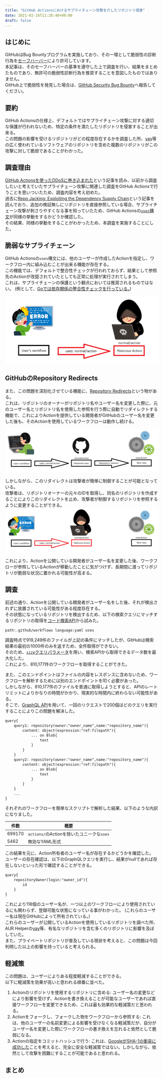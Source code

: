 ```yaml
---
title: "GitHub Actionsにおけるサプライチェーン攻撃を介したリポジトリ侵害"
date: 2021-02-16T11:28:40+09:00
draft: false
---
```


## はじめに
GitHubはBug Bountyプログラムを実施しており、その一環として脆弱性の診断行為を[セーフハーバー](https://docs.github.com/en/github/site-policy/github-bug-bounty-program-legal-safe-harbor)により許可しています。  
本記事は、そのセーフハーバーの基準を遵守した上で調査を行い、結果をまとめたものであり、無許可の脆弱性診断行為を推奨することを意図したものではありません。  
GitHub上で脆弱性を発見した場合は、[GitHub Security Bug Bounty](https://hackerone.com/github?type=team)へ報告してください。  

## 要約
GitHub Actionsの仕様上、デフォルトではサプライチェーン攻撃に対する適切な保護が行われないため、特定の条件を満たしたリポジトリを侵害することが出来る。  
この問題の影響を受けるリポジトリがどの程度存在するかを調査した所、[yay](https://github.com/Jguer/yay)等の広く使われているソフトウェアのリポジトリを含めた複数のリポジトリがこの攻撃に対して脆弱であることがわかった。  

## 調査理由
[GitHub Actionsを使ったDDoSに巻き込まれた](https://blog.utgw.net/entry/2021/02/05/133642)という記事を読み、以前から調査したいと考えていたサプライチェーン攻撃に関連した調査をGitHub Actionsで行うことを思いついたため、調査内容を考え初めた。  
過去に[Repo Jacking: Exploiting the Dependency Supply Chain](https://blog.securityinnovation.com/repo-jacking-exploiting-the-dependency-supply-chain)という記事を読んでおり、追加の検証無しにリポジトリを直接参照している場合、サプライチェーン攻撃が刺さりやすくなる事を知っていたため、GitHub Actionsの[`uses`構文](https://docs.github.com/en/actions/reference/workflow-syntax-for-github-actions#jobsjob_idstepsuses)が同様の挙動をするかどうか確認した。  
その結果、同様の挙動をすることがわかったため、本調査を実施することにした。  

## 脆弱なサプライチェーン
GitHub Actionsの`uses`構文には、他のユーザーが作成したActionを指定し、ワークフロー内に組み込むことが出来る機能が存在する。  
この機能では、デフォルトで整合性チェックが行われておらず、結果として参照先のActionが改竄されていたとしても正常に処理が実行されてしまう。  
これは、サプライチェーンの保護という観点においては推奨されるものではない。 (例として、[Goでは依存関係の整合性チェックを行っている。](https://www.usenix.org/sites/default/files/conference/protected-files/enigma2020_slides_valsorda.pdf))

![GitHub Actionsのワークフロー内で参照したActionが悪意あるものだった時の画像](/img/github-actions-simple.png)

## GitHubのRepository Redirects
また、この問題を深刻化させている機能に、[Repository Redirects](https://github.blog/2013-05-16-repository-redirects-are-here/)という物がある。  
これは、リポジトリのオーナーがリポジトリ名やユーザー名を変更した際に、元のユーザー名とリポジトリ名を使用した参照を行う際に自動でリダイレクトする機能で、これによりActionを提供している開発者がGitHubのユーザー名を変更した後も、そのActionを使用しているワークフローは動作し続ける。  

![GitHub ActionsにおけるRepository Redirectsの動作方法の画像](/img/github-actions-redir.png)

しかしながら、このリダイレクトは攻撃者が簡単に制御することが可能となっている。  
攻撃者は、リポジトリオーナーの元々のIDを取得し、同名のリポジトリを作成することによりこのリダイレクトを止め、攻撃者が制御するリポジトリを参照するように変更することができる。  
![GitHub Actionsにおいて、攻撃者がRepository Redirectsを制御している画像](/img/github-actions-compromised.png)

これにより、Actionを公開している開発者がユーザー名を変更した後、ワークフローが参照しているActionが移動したことに気がつけず、長期間に渡ってリポジトリが脆弱な状況に置かれる可能性が高まる。  

## 調査
前述の通り、Actionを公開している開発者がユーザー名をした後、それが検出されずに放置されている可能性がある程度存在する。  
その状態になっているリポジトリを検出するため、以下の検索クエリにマッチするリポジトリの取得を[コード検索API](https://docs.github.com/en/rest/reference/search#search-code)から試みた。  

```
path:.github/workflows language:yaml uses
```

調査時点で919,249件のファイルが上記の条件にマッチしたが、GitHubは検索結果の最初の1000件のみを返すため、全件取得ができない。  
そのため、[`size`クエリパラメータ](https://docs.github.com/en/github/searching-for-information-on-github/searching-code#search-by-file-size)を用い、検索APIから取得できるデータ数を最大化した。  
これにより、810,177件のワークフローを取得することができた。  

また、このエンドポイントはファイルの内容をレスポンスに含めないため、ワークフローを解析するためには別のエンドポイントを叩く必要があった。  
しかしながら、810,177件のファイルを普通に取得しようとすると、APIのレートリミットによりかなりの時間がかかり、現実的な時間内に終わらない可能性がある。  
そこで、[GraphQL API](https://docs.github.com/en/graphql)を用いて、一回のリクエストで200個ほどのクエリを実行することによりこの問題を解決した。  

```
query{
	query1: repository(owner:"owner_name",name:"repository_name"){
		content: object(expression:"ref:filepath"){
			... on Blob{
				text
			}
		}
	}
	query2: repository(owner:"owner_name",name:"repository_name"){
		content: object(expression:"ref:filepath"){
			... on Blob{
				text
			}
		}
	}
	...
}
```

それぞれのワークフローを簡単なスクリプトで解析した結果、以下のような内訳になりました。  

|件数|概要|
|---|---|
|699170|`actions/`のActionを除いたユニークな`uses`|
|5462|無効なYAML形式|

この結果を元に、Action所有者のユーザー名が存在するかどうかを確認した。  
ユーザーの存在確認は、以下のGraphQLクエリを実行し、結果がnullであれば存在しないといった形で確認することができる。  
```
query{
	repositoryOwner(login:"owner_id"){
		id
	}
}
```

これにより118個のユーザー名が、一つ以上のワークフローにより使用されているにも関わらず、登録可能な状態になっている事がわかった。 (これらのユーザー名は現在GitHubによって所有されている。)  
これらのユーザーが公開しているActionを使用しているリポジトリを調べた所、AUR Helperの[yay](https://github.com/Jguer/yay)等、有名なリポジトリを含む多くのリポジトリに影響を及ぼしていた。  
また、プライベートリポジトリが普及している現状を考えると、この問題は今回判明した以上の影響を持っていると考えられる。  

## 軽減策
この問題は、ユーザーによりある程度軽減することができる。  
以下に軽減策を効果が高いと思われる順番に並べた。

1. Actionのリポジトリを使用するリポジトリに含める: ユーザー名の変更などにより影響を受けず、Actionを書き換えることが可能なユーザーであれば直接ワークフローを変更できるため、これは最も効果的な軽減策だと思われる。
2. Actionをフォークし、フォークした物をワークフローから参照する: これは、他のユーザーの名前変更による影響を受けなくなる軽減策だが、自分がユーザー名を変更した際にワークフローの書き換えを忘れると依然として脆弱になる。
3. Actionの指定をコミットハッシュで行う: これは、[GoogleがSHA-1の衝突に成功した](https://security.googleblog.com/2017/02/announcing-first-sha1-collision.html)ことを考えると、完全に安全な軽減策ではない。しかしながら、依然として攻撃を困難にすることが可能であると思われる。

## まとめ

